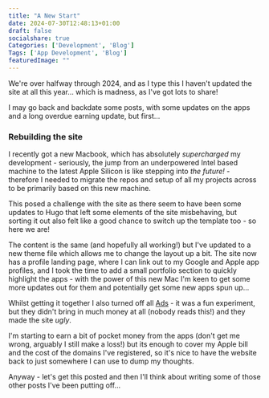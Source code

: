 ```yaml
---
title: "A New Start"
date: 2024-07-30T12:48:13+01:00
draft: false
socialshare: true
Categories: ['Development', 'Blog']
Tags: ['App Development', 'Blog']
featuredImage: ""
---
```


We're over halfway through 2024, and as I type this I haven't updated the site at all this year... which is madness, as I've got lots to share!

I may go back and backdate some posts, with some updates on the apps and a long overdue earning update, but first...

### Rebuilding the site

I recently got a new Macbook, which has absolutely _supercharged_ my development - seriously, the jump from an underpowered Intel based machine to the latest Apple Silicon is like stepping into _the future!_ - therefore I needed to migrate the repos and setup of all my projects across to be primarily based on this new machine.

This posed a challenge with the site as there seem to have been some updates to Hugo that left some elements of the site misbehaving, but sorting it out also felt like a good chance to switch up the template too - so here we are!

The content is the same (and hopefully all working!) but I've updated to a new theme file which allows me to change the layout up a bit.
The site now has a profile landing page, where I can link out to my Google and Apple app profiles, and I took the time to add a small portfolio section to quickly highlight the apps - with the power of this new Mac I'm keen to get some more updates out for them and potentially get some new apps spun up...

Whilst getting it together I also turned off all [Ads](/posts/addings_ads/) - it was a fun experiment, but they didn't bring in much money at all (nobody reads this!) and they made the site _ugly_.

I'm starting to earn a bit of pocket money from the apps (don't get me wrong, arguably I still make a loss!) but its enough to cover my Apple bill and the cost of the domains I've registered, so it's nice to have the website back to just somewhere I can use to dump my thoughts.

Anyway - let's get this posted and then I'll think about writing some of those other posts I've been putting off...
